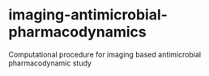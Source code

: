# imaging-antimicrobial-pharmacodynamics
Computational procedure for imaging based antimicrobial pharmacodynamic study
